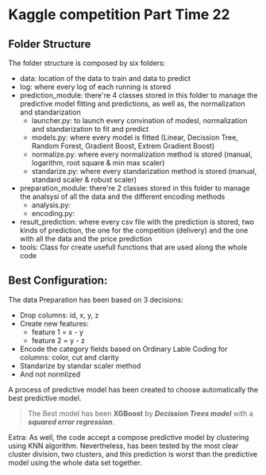 # Kaggle competition Part Time 22

## Folder Structure
The folder structure is composed by six folders:
  - data: location of the data to train and data to predict
  - log: where every log of each running is stored
  - prediction_module: there're 4 classes stored in this folder to manage the predictive model fitting and predictions, as well as, the normalization and standarization
       - launcher.py: to launch every convination of modesl, normalization and standarization to fit and predict
       - models.py: where every model is fitted (Linear, Decission Tree, Random Forest, Gradient Boost, Extrem Gradient Boost)
       - normalize.py: where every normalization method is stored (manual, logarithm, root square & min max scaler)
       - standarize.py: where every standarization method is stored (manual, standard scaler & robust scaler)
  - preparation_module: there're 2 classes stored in this folder to manage the analsysi of all the data and the different encoding methods
       - analysis.py: 
       - encoding.py: 
  - result_prediction: where every csv file with the prediction is stored, two kinds of prediction, the one for the competition (delivery) and the one with all the data and the price prediction
  - tools: Class for create usefull functions that are used along the whole code

## Best Configuration:
   The data Preparation has been based on 3 decisions:
   - Drop columns: id, x, y, z
   - Create new features:
       - feature 1 = x - y
       - feature 2 = y - z
   - Encode the category fields based on Ordinary Lable Coding for columns: color, cut and clarity
   - Standarize by standar scaler method
   - And not normlized

A process of predictive model has been created to choose automatically the best predictive model.
  
> The Best model has been **XGBoost** by ***Decission Trees model*** with a ***squared error regression***.

Extra: As well, the code accept a compose predictive model by clustering using KNN algorithm. Nevertheless, has been tested by the most clear cluster division, two clusters, and this prediction is worst than the predictive model using the whole data set together.

